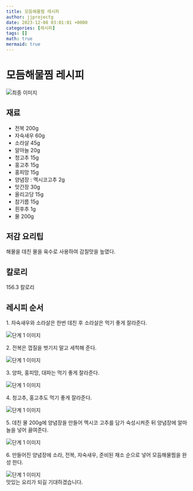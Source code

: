 ```yaml
---
title: 모듬해물찜 레시피
author: jjprojectg
date: 2023-12-08 03:01:01 +0000
categories: [레시피]
tags: []
math: true
mermaid: true
---
```

<meta name="og:type" content="website"/>
<meta charset="UTF-8"/>
<div class="header">
  <h1>모듬해물찜 레시피</h1>
</div>

<div class="container my-4">
  <div class="row">
    <div class="col-12 col-md-6">
      <div class="recipe-image">
        <img src="http://www.foodsafetykorea.go.kr/uploadimg/cook/10_00343_2.png" class="step-image" alt="최종 이미지"/>
      </div>
    </div>
    <div class="col-12 col-md-6">
      <div class="ingredients">
        <h2>재료</h2>
        <ul class="card">
          <li> 전복 200g </li>
          <li>  자숙새우 60g </li>
          <li>  소라살 45g </li>
          <li>  알마늘 20g </li>
          <li> 청고추 15g </li>
          <li>  홍고추 15g </li>
          <li>  홍피망 15g </li>
          <li> 양념장 : 멕시코고추 2g </li>
          <li>  맛간장 30g </li>
          <li>  올리고당 15g </li>
          <li>  참기름 15g </li>
          <li>  흰후추 1g </li>
          <li>  물 200g </li>
</ul>
      </div>
    </div>
    <div class="col-12 col-md-6">
      <div class="ingredients">
        <h2>저감 요리팁</h2>
        <div class="card"> 
          <p>
            해물을 데친 물을 육수로 사용하여 감칠맛을 높였다.
          </p>
        </div>
      </div>
      <div class="ingredients">
        <h2>칼로리</h2>
        <div class="card"> 
          <p>
            156.3 칼로리
          </p>
        </div>
      </div>
    </div>
  </div>

  <h2 class="my-4">레시피 순서</h2>
  <div class="card recipe-card">
    <div class="card-body recipe-step">
      <p class="card-text step-description">1. 자숙새우와 소라살은 한번 데친 후 소라살은
먹기 좋게 잘라준다.</p>
      <img src="http://www.foodsafetykorea.go.kr/uploadimg/cook/20_00343_01.png" alt="단계 1 이미지" class="step-image"/>
    </div>
  </div>
  <div class="card recipe-card">
    <div class="card-body recipe-step">
      <p class="card-text step-description">2. 전복은 껍질을 벗기지 말고 세척해 준다.</p>
      <img src="http://www.foodsafetykorea.go.kr/uploadimg/cook/20_00343_02.png" alt="단계 1 이미지" class="step-image"/>
    </div>
  </div>
  <div class="card recipe-card">
    <div class="card-body recipe-step">
      <p class="card-text step-description">3. 양파, 홍피망, 대파는 먹기 좋게 잘라준다.</p>
      <img src="http://www.foodsafetykorea.go.kr/uploadimg/cook/20_00343_03.png" alt="단계 1 이미지" class="step-image"/>
    </div>
  </div>
  <div class="card recipe-card">
    <div class="card-body recipe-step">
      <p class="card-text step-description">4. 청고추, 홍고추도 먹기 좋게 잘라준다.</p>
      <img src="http://www.foodsafetykorea.go.kr/uploadimg/cook/20_00343_04.png" alt="단계 1 이미지" class="step-image"/>
    </div>
  </div>
  <div class="card recipe-card">
    <div class="card-body recipe-step">
      <p class="card-text step-description">5. 데친 물 200g에 양념장을 만들어 멕시코
고추를 담가 숙성시켜준 뒤 양념장에 알마늘을
넣어 끓여준다.</p>
      <img src="http://www.foodsafetykorea.go.kr/uploadimg/cook/20_00343_05.png" alt="단계 1 이미지" class="step-image"/>
    </div>
  </div>
  <div class="card recipe-card">
    <div class="card-body recipe-step">
      <p class="card-text step-description">6. 만들어진 양념장에 소라, 전복, 자숙새우,
준비된 채소 순으로 넣어 모듬해물찜을 완성
한다.</p>
      <img src="http://www.foodsafetykorea.go.kr/uploadimg/cook/20_00343_06.png" alt="단계 1 이미지" class="step-image"/>
    </div>
  </div>

</div>
맛있는 요리가 되길 기대하겠습니다.
